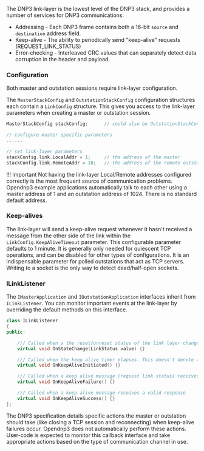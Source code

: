 The DNP3 link-layer is the lowest level of the DNP3 stack, and provides a number of services for DNP3 communications:

* Addressing - Each DNP3 frame contains both a 16-bit `source` and `destination` address field.
* Keep-alive - The ability to periodically send "keep-alive" requests (REQUEST_LINK_STATUS)
* Error-checking - Interleaved CRC values that can separately detect data corruption in the header and payload.

### Configuration

Both master and outstation sessions require link-layer configuration.

The `MasterStackConfig` and `OutstationStackConfig` configuration structures each contain a `LinkConfig` structure. 
This gives you access to the link-layer parameters when creating a master or outstation session.

```c++
MasterStackConfig stackConfig;		// could also be OutstationStackConfig for an outstation

// configure master specific parameters
......	

// set link-layer parameters
stackConfig.link.LocalAddr = 1;		// the address of the master
stackConfig.link.RemoteAddr = 10;   // the address of the remote outstation
```

!!! important
    Not having the link-layer Local/Remote addresses configured correctly is the most frequent source of communication problems.
	Opendnp3 example applications automatically talk to each other using a master address of 1 and an outstation address of 1024.
	There is no standard default address.

### Keep-alives

The link-layer will send a keep-alive request whenever it hasn't received a message from the other side of the link within the `LinkConfig.KeepAliveTimeout` parameter. 
This configurable parameter defaults to 1 minute. It is generally only needed for quiescent TCP operations, and can be disabled for other types of configurations. It is an 
indispensable parameter for polled outstations that act as TCP servers. Writing to a socket is the only way to detect dead/half-open sockets.

### ILinkListener

The `IMasterApplication` and `IOutstationApplication` interfaces inherit from `ILinkListener`. You can monitor important events at the link-layer by overriding the 
default methods on this interface.

```c++
class ILinkListener
{
public:

	/// Called when a the reset/unreset status of the link layer changes
	virtual void OnStateChange(LinkStatus value) {}

	/// Called when the keep alive timer elapses. This doesn't denote a keep-alive failure, it's just a notification
	virtual void OnKeepAliveInitiated() {}

	/// Called when a keep alive message (request link status) receives no response
	virtual void OnKeepAliveFailure() {}

	/// Called when a keep alive message receives a valid response
	virtual void OnKeepAliveSuccess() {}
};
```

The DNP3 specification details specific actions the master or outstation should take (like closing a TCP session and reconnecting) when keep-alive failures occur. 
Opendnp3 does not automatically perform these actions. User-code is expected to monitor this callback interface and take appropriate actions based on the type of communication
channel in use.
